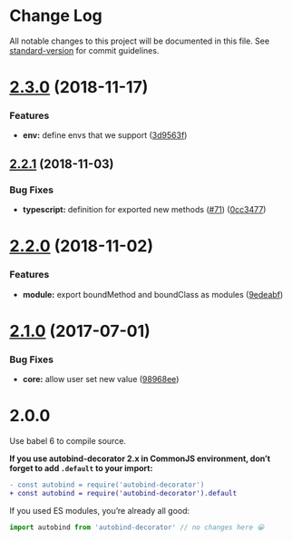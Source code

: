 # Change Log

All notable changes to this project will be documented in this file. See [standard-version](https://github.com/conventional-changelog/standard-version) for commit guidelines.

<a name="2.3.0"></a>
# [2.3.0](https://github.com/andreypopp/autobind-decorator/compare/v2.2.1...v2.3.0) (2018-11-17)


### Features

* **env:** define envs that we support ([3d9563f](https://github.com/andreypopp/autobind-decorator/commit/3d9563f))



<a name="2.2.1"></a>
## [2.2.1](https://github.com/andreypopp/autobind-decorator/compare/v2.2.0...v2.2.1) (2018-11-03)


### Bug Fixes

* **typescript:** definition for exported new methods ([#71](https://github.com/andreypopp/autobind-decorator/issues/71)) ([0cc3477](https://github.com/andreypopp/autobind-decorator/commit/0cc3477))



<a name="2.2.0"></a>
# [2.2.0](https://github.com/andreypopp/autobind-decorator/compare/v2.1.0...v2.2.0) (2018-11-02)


### Features

* **module:** export boundMethod and boundClass as modules ([9edeabf](https://github.com/andreypopp/autobind-decorator/commit/9edeabf))



<a name="2.1.0"></a>
# [2.1.0](https://github.com/andreypopp/autobind-decorator/compare/v2.0.0...v2.1.0) (2017-07-01)


### Bug Fixes

* **core:** allow user set new value ([98968ee](https://github.com/andreypopp/autobind-decorator/commit/98968ee))



# 2.0.0

Use babel 6 to compile source.

**If you use autobind-decorator 2.x in CommonJS environment, don’t forget to add `.default` to your import:**

```diff
- const autobind = require('autobind-decorator')
+ const autobind = require('autobind-decorator').default
```

If you used ES modules, you’re already all good:

```js
import autobind from 'autobind-decorator' // no changes here 😀
```
